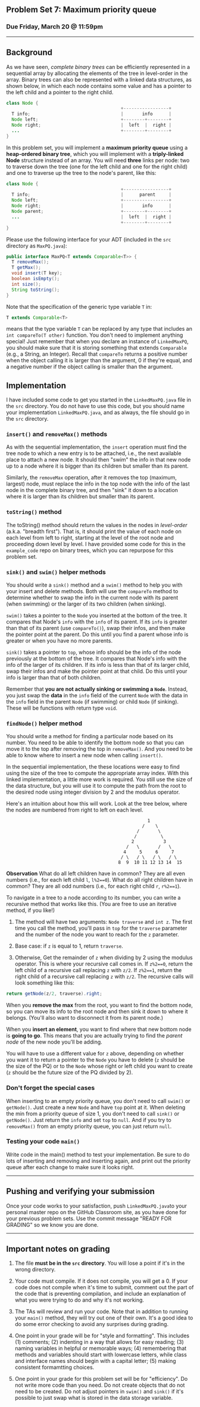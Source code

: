 ## Problem Set 7: Maximum priority queue

### Due Friday, March 20 @ 11:59pm

---

## Background
As we have seen, *complete binary trees* can be efficiently represented in a sequential array by allocating the elements of the tree in level-order in the array. Binary trees can also be represented with a linked data structures, as shown below, in which each node contains some value and has a pointer to the left child and a pointer to the right child.


```java
class Node {
                                           +-----------------+
  T info;                                  |       info      |
  Node left;                               +--------+--------+
  Node right;                              |  left  |  right |
  ...                                      +--------+--------+
}
```

In this problem set, you will implement a **maximum priority queue** using a **heap-ordered binary tree**, which you will implement with a **triply-linked Node** structure instead of an array. You will need **three** links per node: two to traverse down the tree (one for the left child and one for the right child) and one to traverse up the tree to the node's parent, like this:


```java
class Node {
                                           +-----------------+
  T info;                                  |      parent     |
  Node left;                               +-----------------+
  Node right;                              |       info      |
  Node parent;                             +--------+--------+
  ...                                      |  left  |  right |
                                           +--------+--------+
}
```

Please use the following interface for your ADT (included in the `src` directory as `MaxPQ.java`):

```java
public interface MaxPQ<T extends Comparable<T>> {
  T removeMax();
  T getMax();
  void insert(T key);
  boolean isEmpty();
  int size();
  String toString();
}
```

Note that the specification of the generic type variable `T` in:

```java
T extends Comparable<T>
```

means that the type variable `T` can be replaced by any type that includes an `int compareTo(T other)` function. You don't need to implement anything special! Just remember that when you declare an instance of `LinkedMaxPQ`, you should make sure that it is storing something that extends `Comparable` (e.g., a String, an Integer). Recall that `compareTo` returns a positive number when the object calling it is larger than the argument, 0 if they're equal, and a negative number if the object calling is smaller than the argument.

## Implementation
I have included some code to get you started in the `LinkedMaxPQ.java` file in the `src` directory. You do not have to use this code, but you should name your implementation `LinkedMaxPQ.java`, and as always, the file should go in the `src` directory.

### `insert()` and `removeMax()` methods
As with the sequential implementation, the `insert` operation must find the tree node to which a new entry is to be attached, i.e., the next available place to attach a new node. It should then "swim" the info in that new node up to a node where it is bigger than its children but smaller than its parent.

Similarly, the `removeMax` operation, after it removes the top (maximum, largest) node, must replace the info in the top node with the info of the last node in the complete binary tree, and then "sink" it down to a location where it is larger than its children but smaller than its parent. 

### `toString()` method
The toString() method should return the values in the nodes in *level-order* (a.k.a. "breadth first"). That is, it should print the value of each node on each level from left to right, starting at the level of the root node and proceeding down  level by level. I have provided some code for this in the `example_code` repo on binary trees, which you can repurpose for this problem set.

### `sink()` and `swim()` helper methods
You should write a `sink()` method and a `swim()` method to help you with your insert and delete methods. Both will use the `compareTo` method to determine whether to swap the info in the current node with its parent (when swimming) or the larger of its two children (when sinking). 

`swim()` takes a pointer to the `Node` you inserted at the bottom of the tree. It compares that Node's `info` with the `info` of its parent. If its `info` is greater than that of its parent (use `compareTo()`), swap their infos, and then make the pointer point at the parent. Do this until you find a parent whose info is greater or when you have no more parents.

`sink()` takes a pointer to `top`, whose info should be the info of the node previously at the bottom of the tree. It compares that Node's info with the info of the larger of its children. If its info is less than that of its larger child, swap their infos and make the pointer point at that child. Do this until your info is larger than that of both children.

Remember that **you are not actually sinking or swimming a `Node`**. Instead, you just swap the **data** in the `info` field of the current `Node` with the data in the `info` field in the parent `Node` (if swimming) or child `Node` (if sinking). These will be functions with return type `void`.

### `findNode()` helper method
You should write a method for finding a particular node based on its number. You need to be able to identify the bottom node so that you can move it to the top after removing the top in `removeMax()`. And you need to be able to know where to insert a new node when calling `insert()`. 

In the sequential implementation, the these locations were easy to find using the size of the tree to compute the appropriate array index. With this linked implementation, a little more work is required. You still use the size of the data structure, but you will use it to compute the path from the root to the desired node using integer division by 2 and the modulus operator.

Here's an intuition about how this will work. Look at the tree below, where the nodes are numbered from right to left on each level.
```
                                                     1 
                                                   /    \
                                                 /       \
                                                /         \
                                               2           3
                                             /   \       /   \
                                            4     5     6     7
                                           / \   / \   / \   / \
                                          8  9  10 11 12 13 14  15

```

**Observation** What do all left children have in common? They are all even numbers (i.e., for each left child `l`, `l%2==0`). What do all right children have in common? They are all odd numbers (i.e., for each right child `r`, `r%2==1`).

To navigate in a tree to a node according to its number, you can write a recursive method that works like this. (You are free to use an iterative method, if you like!)

1. The method will have two arguments: `Node traverse` and `int z`. The first time you call the method, you'll pass in `top` for the `traverse` parameter and the number of the node you want to reach for the `z` parameter.

2. Base case: if `z` is equal to 1, return `traverse`.

3. Otherwise, Get the remainder of `z` when dividing by 2 using the modulus operator. This is where your recursive call comes in. If `z%2==0`, return the left child of a recursive call replacing `z` with `z/2`. If `z%2==1`, return the right child of a recursive call replacing `z` with `z/2`. The recursive calls will look something like this:

```java
return getNode(z/2, traverse).right;
```

When you **remove the max** from the root, you want to find the bottom node, so you can move its info to the root node and then sink it down to where it belongs. (You'll also want to disconnect it from its parent node.)

When you **insert an element**, you want to find where that new bottom node is **going to go**. This means that you are actually trying to find the *parent node* of the new node you'll be adding.

You will have to use a different value for `z` above, depending on whether you want it to return a pointer to the `Node` you have to delete (`z` should be the size of the PQ) or to the `Node` whose right or left child you want to create (`z` should be the future size of the PQ divided by 2).

### Don't forget the special cases
When inserting to an empty priority queue, you don't need to call `swim()` or `getNode()`. Just create a new `Node` and have `top` point at it. When deleting the min from a priority queue of size 1, you don't need to call `sink()` or `getNode()`. Just return the `info` and set `top` to `null`. And if you try to `removeMax()` from an empty priority queue, you can just return `null`.

### Testing your code `main()`

Write code in the main() method to test your implementation. Be sure to do lots of inserting and removing and inserting again, and print out the priority queue after each change to make sure it looks right.

---

## Pushing and verifying your submission

Once your code works to your satisfaction, push `LinkedMaxPQ.java`to your personal master repo on the GitHub Classroom site, as you have done for your previous problem sets. Use the commit message "READY FOR GRADING" so we know you are done. 

---

## Important notes on grading

1. The file **must be in the `src` directory**. You will lose a point if it's in the wrong directory.

2. Your code must compile. If it does not compile, you will get a 0. If your code does not compile when it's time to submit, comment out the part of the code that is preventing compilation, and include an explanation of what you were trying to do and why it's not working.

3. The TAs will review and run your code. Note that in addition to running your `main()` method, they will try out one of their own. It's a good idea to do some error checking to avoid any surprises during grading.

4. One point in your grade will be for "style and formatting". This includes (1) comments; (2) indenting in a way that allows for easy reading; (3) naming variables in helpful or memorable ways; (4) remembering that methods and variables should start with lowercase letters, while class and interface names should begin with a capital letter; (5) making consistent formamtting choices.

5. One point in your grade for this problem set will be for "efficiency". Do not write more code than you need. Do not create objects that do not need to be created. Do not adjust pointers in `swim()` and `sink()` if it's possible to just swap what is stored in the data storage variable.

